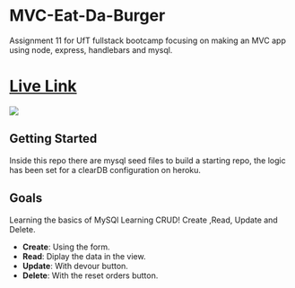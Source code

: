 
# MVC-Eat-Da-Burger
Assignment 11 for UfT fullstack bootcamp focusing on making an MVC app using node, express, handlebars and mysql.

# [Live Link](https://eat-the-burger-mvc.herokuapp.com/)

![](screenShot.gif)


## Getting Started

Inside this repo there are mysql seed files to build a starting repo, the logic has been set for a clearDB configuration on heroku.

## Goals
Learning the basics of MySQl
Learning CRUD!  Create ,Read, Update and Delete.

* <b>Create</b>: Using the form. <br />
* <b>Read</b>: Diplay the data in the view. <br />
* <b>Update</b>: With devour button. <br />
* <b>Delete</b>: With the reset orders button.

